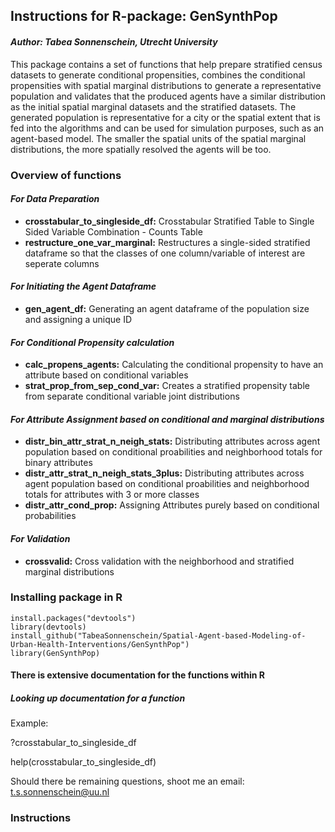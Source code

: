 ## **Instructions for R-package: GenSynthPop**
#### *Author: Tabea Sonnenschein, Utrecht University*

This package contains a set of functions that help prepare stratified census datasets to generate conditional propensities, combines the conditional propensities with spatial marginal distributions to generate a representative population and validates that the produced agents have a similar distribution as the initial spatial marginal datasets and the stratified datasets. The generated population is  representative for a city or the spatial extent that is fed into the algorithms and can be used for simulation purposes, such as an agent-based model. The smaller the spatial units of the spatial marginal distributions, the more spatially resolved the agents will be too.

### Overview of functions

#### *For Data Preparation*
* **crosstabular_to_singleside_df:** Crosstabular Stratified Table to Single Sided Variable Combination - Counts Table
* **restructure_one_var_marginal:** Restructures a single-sided stratified dataframe so that the classes of one column/variable of interest are seperate columns

#### *For Initiating the Agent Dataframe*
* **gen_agent_df:** Generating an agent dataframe of the population size and assigning a unique ID

#### *For Conditional Propensity calculation*
* **calc_propens_agents:** Calculating the conditional propensity to have an attribute based on conditional variables
* **strat_prop_from_sep_cond_var:** Creates a stratified propensity table from separate conditional variable joint distributions

#### *For Attribute Assignment based on conditional and marginal distributions*
* **distr_bin_attr_strat_n_neigh_stats:** Distributing attributes across agent population based on conditional proabilities and neighborhood totals for binary attributes
* **distr_attr_strat_n_neigh_stats_3plus:** Distributing attributes across agent population based on conditional proabilities and neighborhood totals for attributes with 3 or more classes
* **distr_attr_cond_prop:** Assigning Attributes purely based on conditional probabilities

#### *For Validation*
* **crossvalid:** Cross validation with the neighborhood and stratified marginal distributions


### Installing package in R
	install.packages("devtools")
	library(devtools)
	install_github("TabeaSonnenschein/Spatial-Agent-based-Modeling-of-Urban-Health-Interventions/GenSynthPop")
	library(GenSynthPop)

#### There is extensive documentation for the functions within R
##### Looking up documentation for a function
Example:

?crosstabular_to_singleside_df

help(crosstabular_to_singleside_df)

Should there be remaining questions, shoot me an email: t.s.sonnenschein@uu.nl

### Instructions